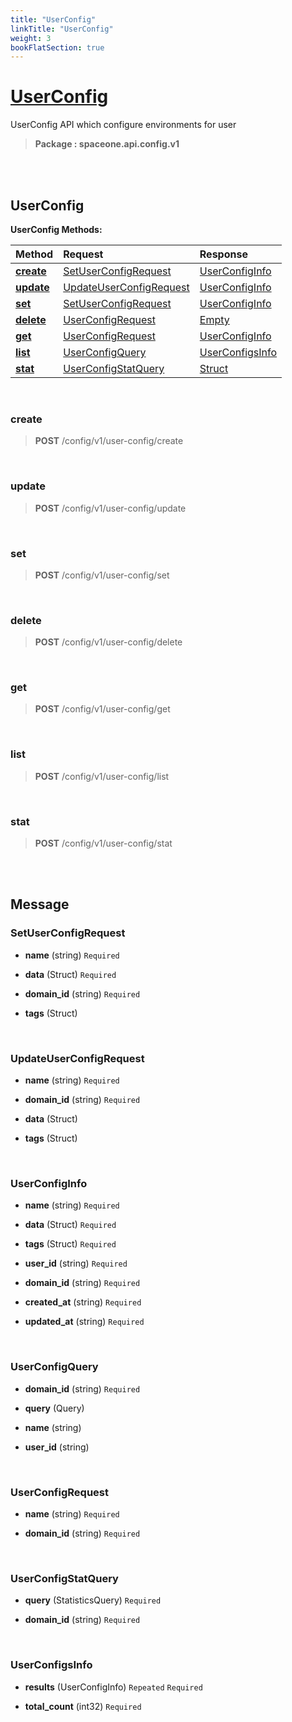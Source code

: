 ```yaml
---
title: "UserConfig"
linkTitle: "UserConfig"
weight: 3
bookFlatSection: true
---
```

# [UserConfig](#UserConfig)
UserConfig API which configure environments for user


>  **Package : spaceone.api.config.v1**

<br>
<br>

## UserConfig





**UserConfig Methods:**


| Method | Request | Response |
| :----- | :-------- | :-------- |
| [**create**](./UserConfig#create) | [SetUserConfigRequest](UserConfig#setuserconfigrequest) | [UserConfigInfo](UserConfig#userconfiginfo) |
| [**update**](./UserConfig#update) | [UpdateUserConfigRequest](UserConfig#updateuserconfigrequest) | [UserConfigInfo](UserConfig#userconfiginfo) |
| [**set**](./UserConfig#set) | [SetUserConfigRequest](UserConfig#setuserconfigrequest) | [UserConfigInfo](UserConfig#userconfiginfo) |
| [**delete**](./UserConfig#delete) | [UserConfigRequest](UserConfig#userconfigrequest) | [Empty](UserConfig#empty) |
| [**get**](./UserConfig#get) | [UserConfigRequest](UserConfig#userconfigrequest) | [UserConfigInfo](UserConfig#userconfiginfo) |
| [**list**](./UserConfig#list) | [UserConfigQuery](UserConfig#userconfigquery) | [UserConfigsInfo](UserConfig#userconfigsinfo) |
| [**stat**](./UserConfig#stat) | [UserConfigStatQuery](UserConfig#userconfigstatquery) | [Struct](UserConfig#struct) |



    
<br>

### create





> **POST** /config/v1/user-config/create
>






    
<br>

### update





> **POST** /config/v1/user-config/update
>






    
<br>

### set





> **POST** /config/v1/user-config/set
>






    
<br>

### delete





> **POST** /config/v1/user-config/delete
>






    
<br>

### get





> **POST** /config/v1/user-config/get
>






    
<br>

### list





> **POST** /config/v1/user-config/list
>






    
<br>

### stat





> **POST** /config/v1/user-config/stat
>






    


<br>
<br>

## Message



### SetUserConfigRequest
* **name** (string)   `Required` 

    
* **data** (Struct)   `Required` 

    
* **domain_id** (string)   `Required` 

    
* **tags** (Struct)  

    <br>

### UpdateUserConfigRequest
* **name** (string)   `Required` 

    
* **domain_id** (string)   `Required` 

    
* **data** (Struct)  

    
* **tags** (Struct)  

    <br>

### UserConfigInfo
* **name** (string)   `Required` 

    
* **data** (Struct)   `Required` 

    
* **tags** (Struct)   `Required` 

    
* **user_id** (string)   `Required` 

    
* **domain_id** (string)   `Required` 

    
* **created_at** (string)   `Required` 

    
* **updated_at** (string)   `Required` 

    <br>

### UserConfigQuery
* **domain_id** (string)   `Required` 

    
* **query** (Query)  

    
* **name** (string)  

    
* **user_id** (string)  

    <br>

### UserConfigRequest
* **name** (string)   `Required` 

    
* **domain_id** (string)   `Required` 

    <br>

### UserConfigStatQuery
* **query** (StatisticsQuery)   `Required` 

    
* **domain_id** (string)   `Required` 

    <br>

### UserConfigsInfo
* **results** (UserConfigInfo)  `Repeated`    `Required` 

    
* **total_count** (int32)   `Required` 

    <br>
